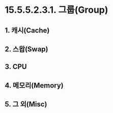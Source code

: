 # 15.5.5.2.3.1. 그룹(Group)

<a id="15-05-05-02-03-01-s1"></a>

## 1. 캐시(Cache)

<a id="15-05-05-02-03-01-s2"></a>

## 2. 스왑(Swap)

<a id="15-05-05-02-03-01-s3"></a>

## 3. CPU

<a id="15-05-05-02-03-01-s4"></a>

## 4. 메모리(Memory)

<a id="15-05-05-02-03-01-s5"></a>

## 5. 그 외(Misc)
